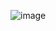 ![image](https://user-images.githubusercontent.com/101512099/164641602-d91510f3-1ca5-4140-b715-9f1806b4fafc.png)

